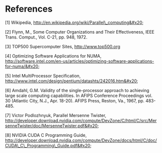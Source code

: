 # References

\[1] Wikipedia, http://en.wikipedia.org/wiki/Parallel\_computing&#x20;

\[2] Flynn, M., Some Computer Organizations and Their Effectiveness, IEEE Trans. Comput., Vol. C-21, pp. 948, 1972.&#x20;

\[3] TOP500 Supercomputer Sites, http://www.top500.org

\[4] Optimizing Software Applications for NUMA, http://software.intel.com/en-us/articles/optimizing-software-applications-for-numa/&#x20;

\[5] Intel MultiProcessor Specification, http://www.intel.com/design/pentium/datashts/242016.htm&#x20;

\[6] Amdahl, G.M. Validity of the single-processor approach to achieving large scale computing capabilities. In AFIPS Conference Proceedings vol. 30 (Atlantic City, N.J., Apr. 18-20). AFIPS Press, Reston, Va., 1967, pp. 483-485.&#x20;

\[7] Victor Podlozhnyuk, Parallel Mersenne Twister, http://developer.download.nvidia.com/compute/DevZone/C/html/C/src/MersenneTwister/doc/MersenneTwister.pdf&#x20;

\[8] NVIDIA CUDA C Programming Guide, http://developer.download.nvidia.com/compute/DevZone/docs/html/C/doc/CUDA\_C\_Programming\_Guide.pdf&#x20;
